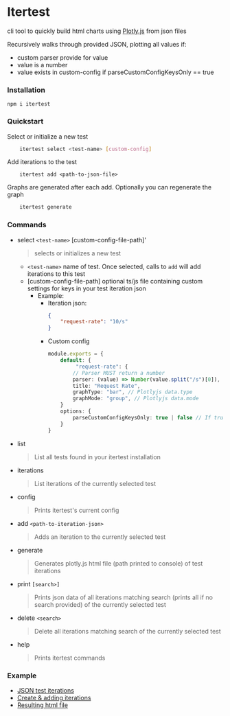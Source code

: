 # Itertest

cli tool to quickly build html charts using [Plotly.js](https://plotly.com/javascript/) from json files

Recursively walks through provided JSON, plotting all values if:
- custom parser provide for value
- value is a number
- value exists in custom-config if parseCustomConfigKeysOnly == true

### Installation

`npm i itertest`

### Quickstart

Select or initialize a new test
```bash
    itertest select <test-name> [custom-config]
```

Add iterations to the test
```
    itertest add <path-to-json-file>
```

Graphs are generated after each add. Optionally you can regenerate the graph
```bash
    itertest generate
```

### Commands

- select `<test-name>` [custom-config-file-path]'
  > selects or initializes a new test
  - `<test-name>` name of test. Once selected, calls to `add` will add iterations to this test
  - [custom-config-file-path] optional ts/js file containing custom settings for keys in your test iteration json
    - Example:
      - Iteration json:
        ```json
        {
            "request-rate": "10/s"
        }       
        ```
      - Custom config
        ```ts
        module.exports = {
            default: {
                 "request-rate": {
                // Parser MUST return a number
                parser: (value) => Number(value.split("/s")[0]),
                title: "Request Rate",
                graphType: "bar", // Plotlyjs data.type
                graphMode: "group", // Plotlyjs data.mode
            }
            options: {
                parseCustomConfigKeysOnly: true | false // If true, only keys in default export will be graphed
            }
        }
        ```
- list
    > List all tests found in your itertest installation
- iterations
    > List iterations of the currently selected test
- config
    > Prints itertest's current config
- add `<path-to-iteration-json>`
    > Adds an iteration to the currently selected test
- generate
    > Generates plotly.js html file (path printed to console) of test iterations
- print `[search>]`
    > Prints json data of all iterations matching search (prints all if no search provided) of the currently selected test
- delete `<search>`
    > Delete all iterations matching search of the currently selected test
- help
    > Prints itertest commands

### Example

- [JSON test iterations](./example/json-iterations)
- [Create & adding iterations](./example/itertest-example.ps1)
- [Resulting html file](./example/result.html)